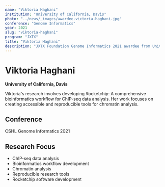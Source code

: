 ```yaml
---
name: "Viktoria Haghani"
institution: "University of California, Davis"
photo: "../news/_images/awardee-victoria-haghani.jpg"
conference: "Genome Informatics"
year: 2021
slug: "viktoria-haghani"
program: "JXTX"
title: "Viktoria Haghani"
description: "JXTX Foundation Genome Informatics 2021 awardee from University of California, Davis"
---
```


# Viktoria Haghani

**University of California, Davis**

Viktoria's research involves developing Rocketchip: A comprehensive bioinformatics workflow for ChIP-seq data analysis. Her work focuses on creating accessible and reproducible tools for chromatin analysis.

## Conference
CSHL Genome Informatics 2021

## Research Focus
- ChIP-seq data analysis
- Bioinformatics workflow development
- Chromatin analysis
- Reproducible research tools
- Rocketchip software development